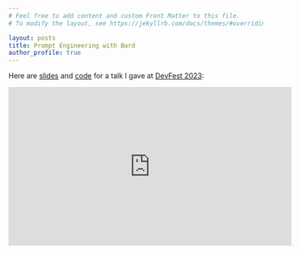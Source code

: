 ```yaml
---
# Feel free to add content and custom Front Matter to this file.
# To modify the layout, see https://jekyllrb.com/docs/themes/#overriding-theme-defaults

layout: posts
title: Prompt Engineering with Bard
author_profile: true
---
```

Here are [slides](slides.html#/1) and
[code](https://github.com/klutometis/bard/blob/main/deck.ipynb) for a talk
I gave at [DevFest
2023](https://gdg.community.dev/events/details/google-gdg-silicon-valley-presents-devfest-silicon-valley-2023-ai-edition/):

<iframe width="560" height="315" src="https://www.youtube.com/embed/AErJZQam3qg?si=eTdedGJoUln-3SVF" title="YouTube video player" frameborder="0" allow="accelerometer; autoplay; clipboard-write; encrypted-media; gyroscope; picture-in-picture; web-share" allowfullscreen></iframe>
